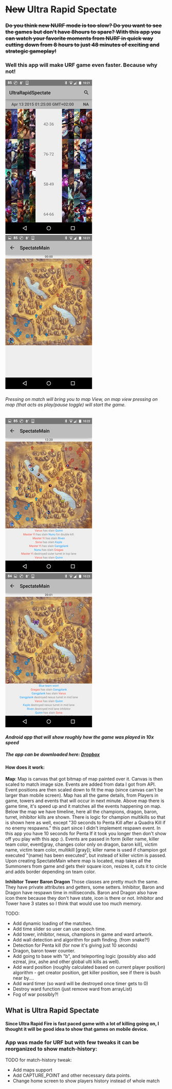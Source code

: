 # ~~New~~ Ultra Rapid Spectate

### ~~Do you think new NURF mode is too slow? Do you want to see the games but don't have 8hours to spare? With this app you can watch your favorite moments from NURF in quick way cutting down from 8 hours to just 48 minutes of exciting and strategic gameplay!~~

### Well this app will make URF game even faster. Because why not!

![main screen](https://github.com/knezzz/URS/blob/master/screenShoots/Screenshot_2015-04-17-22-21-38.png) ![map view start](https://github.com/knezzz/URS/blob/master/screenShoots/Screenshot_2015-04-17-22-21-44.png)

###### Pressing on match will bring you to map View, on map view pressing on map (that acts as play/pause toggle) will start the game.

![map view 12 minutes](https://github.com/knezzz/URS/blob/master/screenShoots/Screenshot_2015-04-17-22-23-00.png) ![map view won!](https://github.com/knezzz/URS/blob/master/screenShoots/Screenshot_2015-04-17-22-24-00.png)

#### _Android app that will show roughly how the game was played in 10x speed_

##### The app can be downloaded here: [Dropbox](https://www.dropbox.com/s/00cievleaohu3m4/UltraRapidSpectate.apk?dl=0)

#### How does it work:
 **Map**:
Map is canvas that got bitmap of map painted over it. Canvas is then scaled to match image size. Events are added from data I got from API. Event positions are then scaled down to fit the map (since canvas can't be larger than mobile screen).
Map has all the game details, from Players in game, towers and events that will occur in next minute.
Above map there is game time, it's speed up and it matches all the events happening on map.
Below the map we have timeline, here all the champions, dragon, baron, turret, inhibitor kills are shown. There is logic for champion multikills so that is shown here as well, except "30 seconds to Penta Kill after a Quadra Kill if no enemy respawns." this part since I didn't implement respawn event. In this app you have 10 seconds for Penta If it took you longer then don't show off you play with this app :). Events are passed in form (killer name, killer team color, event[gray, changes color only on dragon, baron kill], victim name, victim team color, multikill [gray]); killer name is used if champion got executed "(name) has been executed", but instead of killer victim is passed.
Upon creating SpectateMain where map is located, map takes all the Summoners from game and gets their square icon, resizes it, cuts it to circle and adds border depending on team color.

**Inhibitor** **Tower** **Baron** **Dragon**
Those classes are pretty much the same. They have private attributes and getters, some setters. Inhibitor, Baron and Dragon have respawn time in milliseconds.
Baron and Dragon also have icon there because they don't have state, icon is there or not. Inhibitor and Tower have 3 states so I think that would use too much memory.

TODO:
- Add dynamic loading of the matches.
- Add time slider so user can use epoch time.
- Add tower, inhibitor, nexus, champions in game and ward artwork.
- Add wall detection and algorithm for path finding. (from snake?!)
- Detection for Penta kill (for now it's giving just 10 seconds)
- Dragon, baron tower counter.
- Add going to base with "b", and teleporting logic (possibly also add ezreal, jinx, ashe and other global ulti kills as well).
- Add ward position (roughly calculated based on current player position) algorithm - get creator position, get killer position, see if there is bush near by....
- Add ward timer (so ward will be destroyed once timer gets to 0)
- Destroy ward function (just remove ward from arrayList)
- Fog of war possibly?!

## What is Ultra Rapid Spectate
#### Since Ultra Rapid Fire is fast paced game with a lot of killing going on, I thought it will be good idea to show that games on mobile device.

### App was made for URF but with few tweaks it can be reorganized to show match-history:
TODO for match-history tweak:
- Add maps support
- Add CAPTURE_POINT and other necessary data points.
- Change home screen to show players history instead of whole match
